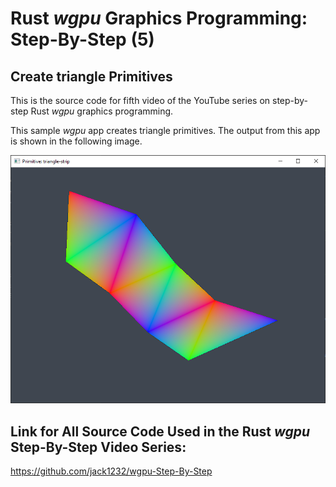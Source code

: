 # Rust *wgpu* Graphics Programming: Step-By-Step (5) 
## Create triangle Primitives

This is the source code for fifth video of the YouTube series on step-by-step Rust *wgpu* graphics programming.

This sample *wgpu* app creates triangle primitives. The output from this app is shown in the following image.

![wgpu05](src/images/image01.png)

## Link for All Source Code Used in the Rust *wgpu* Step-By-Step Video Series:

https://github.com/jack1232/wgpu-Step-By-Step

